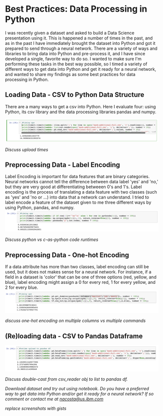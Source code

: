 # Best Practices: Data Processing in Python

I was recently given a dataset and asked to build a Data Science presentation using it. This is happened a number of times in the past, and as in the past I have immediately brought the dataset into Python and got it prepared to send through a neural network. There are a variety of ways and libraries to bring data into Python and pre-process it, and I have since developed a single, favorite way to do so. I wanted to make sure I'm performing these tasks in the best way possible, so I timed a variety of different ways to get data into Python and get it ready for a neural network, and wanted to share my findings as some best practices for data processing in Python.

## Loading Data - CSV to Python Data Structure
There are a many ways to get a csv into Python. Here I evaluate four: using Python, its csv library and the data processing libraries pandas and numpy.

<script src="https://gist.github.com/PubChimps/2bc1421a41acaa7cc2aedc14f6d20d33.js"></script>


<img src="images/getfile.png">

*Discuss upload times*

## Preprocessing Data - Label Encoding
Label Encoding is important for data features that are binary categories. Neural networks cannot tell the difference between data label 'yes' and 'no,' but they are very good at differentiating betweeen 0's and 1's. Label encoding is the process of translating a data feature with two classes (such as 'yes' and 'no or ...) into data that a network can understand. I tried to label encode a feature of the dataset given to me three different ways by using Python, pandas, and numpy.
<img src="images/labelencode.png">

*Discuss python vs c-as-python code runtimes*

## Preprocessing Data - One-hot Encoding
If a data attribute has more than two classes, label encoding can still be used, but it does not makes sense for a neural network. For instance, if a field in a dataset is 'color' that can be one of three options (red, yellow, and blue), label encoding might assign a 0 for every red, 1 for every yellow, and 2 for every blue. 
<img src="images/onehot.png">

*discuss one-hot encoding on multiple columns vs multiple commands*

## (Re)loading data - CSV to Pandas Dataframe

<img src="images/filetodf.png">

*Discuss double-cast from csv_reader obj to list to pandas df.*

*Download dataset and try out using notebook. Do you have a preferred way to get data into Python and/or get it ready for a neural network? If so comment or contact me at nacosta@us.ibm.com*

*replace screenshots with gists*

